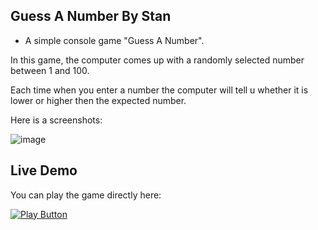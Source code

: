 ## Guess A Number By Stan
- A simple console game "Guess A Number".

In this game, the computer comes up with a randomly selected number between 1 and 100. 

Each time when you enter a number the computer will tell u whether it is lower or higher then the expected number.



Here is a screenshots:

![image](https://user-images.githubusercontent.com/109627707/192233686-7c33ae94-f5db-4fe1-bd39-f198b98cea2d.png)

## Live Demo

You can play the game directly here:

[<img alt="Play Button" src ="https://user-images.githubusercontent.com/109627707/192613720-776c9452-e8e6-43f8-9681-080897656009.png" />](https://replit.com/@Stan15321/Guess-A-number#Main.cs)



